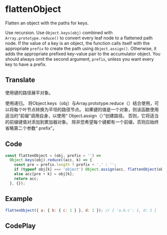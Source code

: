 # flattenObject

Flatten an object with the paths for keys.

Use recursion.
Use `Object.keys(obj)` combined with `Array.prototype.reduce()` to convert every leaf node to a flattened path node.
If the value of a key is an object, the function calls itself with the appropriate `prefix` to create the path using `Object.assign()`.
Otherwise, it adds the appropriate prefixed key-value pair to the accumulator object.
You should always omit the second argument, `prefix`, unless you want every key to have a prefix.

## Translate

使用键的路径展平对象。

使用递归。
将Object.keys（obj）与Array.prototype.reduce（）结合使用，可以将每个叶节点转换为平坦的路径节点。
如果键的值是一个对象，则该函数使用适当的“前缀”调用自身，以使用“ Object.assign（）”创建路径。
否则，它将适当的前缀键值对添加到累加器对象。
除非您希望每个键都有一个前缀，否则应始终省略第二个参数“ prefix”。

## Code

```js
const flattenObject = (obj, prefix = '') =>
  Object.keys(obj).reduce((acc, k) => {
    const pre = prefix.length ? prefix + '.' : '';
    if (typeof obj[k] === 'object') Object.assign(acc, flattenObject(obj[k], pre + k));
    else acc[pre + k] = obj[k];
    return acc;
  }, {});
```

## Example

```js
flattenObject({ a: { b: { c: 1 } }, d: 1 }); // { 'a.b.c': 1, d: 1 }
```

## CodePlay

<template>
  <code-play codeplay-id="" />
</template>
